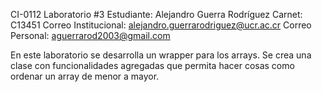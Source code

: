 CI-0112 Laboratorio #3
Estudiante: Alejandro Guerra Rodríguez
Carnet: C13451
Correo Institucional: alejandro.guerrarodriguez@ucr.ac.cr
Correo Personal: aguerrarod2003@gmail.com

En este laboratorio se desarrolla un wrapper para los arrays. Se crea una clase con funcionalidades agregadas que permita hacer cosas como ordenar un array de menor a mayor.

